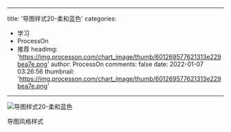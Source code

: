 
---
title: '导图样式20-柔和蓝色'
categories: 
 - 学习
 - ProcessOn
 - 推荐
headimg: 'https://img.processon.com/chart_image/thumb/601269577621313e229bea7e.png'
author: ProcessOn
comments: false
date: 2022-01-07 03:26:56
thumbnail: 'https://img.processon.com/chart_image/thumb/601269577621313e229bea7e.png'
---

<div>   
<img class="thumb" alt="导图样式20-柔和蓝色" src="https://img.processon.com/chart_image/thumb/601269577621313e229bea7e.png" referrerpolicy="no-referrer">
<p>导图风格样式</p>  
</div>
            
